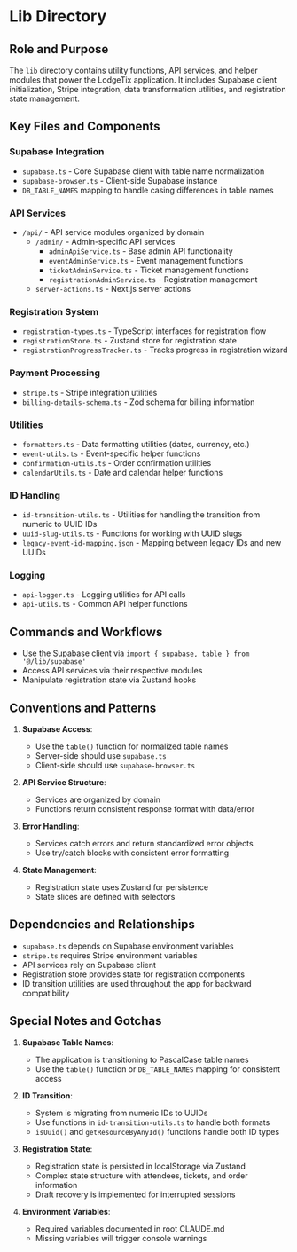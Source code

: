 # Lib Directory

## Role and Purpose
The `lib` directory contains utility functions, API services, and helper modules that power the LodgeTix application. It includes Supabase client initialization, Stripe integration, data transformation utilities, and registration state management.

## Key Files and Components

### Supabase Integration
- `supabase.ts` - Core Supabase client with table name normalization
- `supabase-browser.ts` - Client-side Supabase instance
- `DB_TABLE_NAMES` mapping to handle casing differences in table names

### API Services
- `/api/` - API service modules organized by domain
  - `/admin/` - Admin-specific API services
    - `adminApiService.ts` - Base admin API functionality
    - `eventAdminService.ts` - Event management functions
    - `ticketAdminService.ts` - Ticket management functions
    - `registrationAdminService.ts` - Registration management
  - `server-actions.ts` - Next.js server actions

### Registration System
- `registration-types.ts` - TypeScript interfaces for registration flow
- `registrationStore.ts` - Zustand store for registration state
- `registrationProgressTracker.ts` - Tracks progress in registration wizard

### Payment Processing
- `stripe.ts` - Stripe integration utilities
- `billing-details-schema.ts` - Zod schema for billing information

### Utilities
- `formatters.ts` - Data formatting utilities (dates, currency, etc.)
- `event-utils.ts` - Event-specific helper functions
- `confirmation-utils.ts` - Order confirmation utilities
- `calendarUtils.ts` - Date and calendar helper functions

### ID Handling
- `id-transition-utils.ts` - Utilities for handling the transition from numeric to UUID IDs
- `uuid-slug-utils.ts` - Functions for working with UUID slugs
- `legacy-event-id-mapping.json` - Mapping between legacy IDs and new UUIDs

### Logging
- `api-logger.ts` - Logging utilities for API calls
- `api-utils.ts` - Common API helper functions

## Commands and Workflows
- Use the Supabase client via `import { supabase, table } from '@/lib/supabase'`
- Access API services via their respective modules
- Manipulate registration state via Zustand hooks

## Conventions and Patterns
1. **Supabase Access**:
   - Use the `table()` function for normalized table names
   - Server-side should use `supabase.ts` 
   - Client-side should use `supabase-browser.ts`

2. **API Service Structure**:
   - Services are organized by domain
   - Functions return consistent response format with data/error

3. **Error Handling**:
   - Services catch errors and return standardized error objects
   - Use try/catch blocks with consistent error formatting

4. **State Management**:
   - Registration state uses Zustand for persistence
   - State slices are defined with selectors

## Dependencies and Relationships
- `supabase.ts` depends on Supabase environment variables
- `stripe.ts` requires Stripe environment variables
- API services rely on Supabase client
- Registration store provides state for registration components
- ID transition utilities are used throughout the app for backward compatibility

## Special Notes and Gotchas
1. **Supabase Table Names**:
   - The application is transitioning to PascalCase table names
   - Use the `table()` function or `DB_TABLE_NAMES` mapping for consistent access

2. **ID Transition**:
   - System is migrating from numeric IDs to UUIDs
   - Use functions in `id-transition-utils.ts` to handle both formats
   - `isUuid()` and `getResourceByAnyId()` functions handle both ID types

3. **Registration State**:
   - Registration state is persisted in localStorage via Zustand
   - Complex state structure with attendees, tickets, and order information
   - Draft recovery is implemented for interrupted sessions

4. **Environment Variables**:
   - Required variables documented in root CLAUDE.md
   - Missing variables will trigger console warnings
